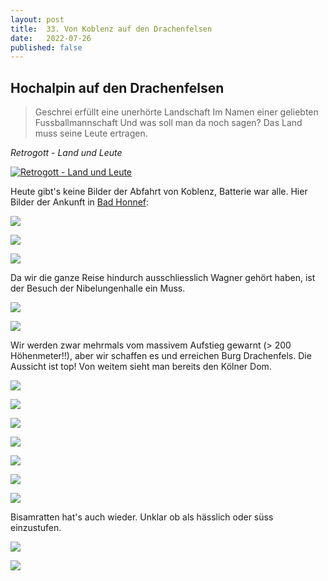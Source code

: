 ```yaml
---
layout: post
title:  33. Von Koblenz auf den Drachenfelsen
date:   2022-07-26
published: false
---
```


## Hochalpin auf den Drachenfelsen ##

>Geschrei erfüllt eine unerhörte Landschaft
Im Namen einer geliebten Fussballmannschaft
Und was soll man da noch sagen?
Das Land muss seine Leute ertragen.

*Retrogott - Land und Leute*

[![Retrogott - Land und Leute](http://img.youtube.com/vi/98pwj8ZQ-I4/0.jpg)](http://www.youtube.com/watch?v=98pwj8ZQ-I4 "Retrogott - Land und Leute")

Heute gibt's keine Bilder der Abfahrt von Koblenz, Batterie war alle.
Hier Bilder der Ankunft in [Bad Honnef](https://de.m.wikipedia.org/wiki/Bad_Honnef):

![](/img/20220727__ms_res_donneff_0.jpg)

![](/img/20220727__ms_res_donneff_1.jpg)

![](/img/20220727__ms_res_donneff_2.jpg)

Da wir die ganze Reise hindurch ausschliesslich Wagner gehört haben, ist der Besuch der Nibelungenhalle ein Muss.

![](/img/20220727__ms_res_donneff_3.jpg)

![](/img/20220727__ms_res_donneff_4.jpg)

Wir werden zwar mehrmals vom massivem Aufstieg gewarnt (> 200 Höhenmeter!!), aber wir schaffen es und erreichen Burg Drachenfels. Die Aussicht ist top! Von weitem sieht man bereits den Kölner Dom.

![](/img/20220727__ms_res_donneff_5.jpg)

![](/img/20220727__ms_res_donneff_7.jpg)

![](/img/20220727__ms_res_donneff_8.jpg)

![](/img/20220727__ms_res_donneff_9.jpg)

![](/img/20220727__ms_res_donneff_10.jpg)

![](/img/20220727__ms_res_donneff_11.jpg)

![](/img/20220727__ms_res_donneff_12.jpg)

Bisamratten hat's auch wieder. Unklar ob als hässlich oder süss einzustufen.

![](/img/20220727__ms_res_donneff_13.jpg)

![](/img/20220727__ms_res_donneff_14.jpg)
